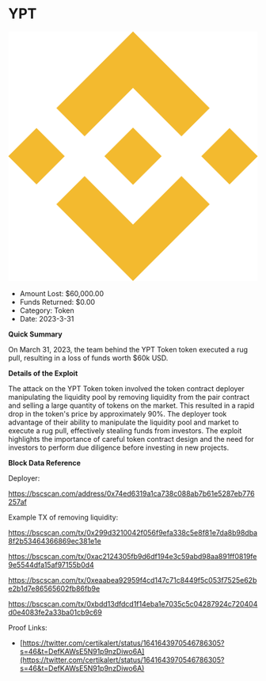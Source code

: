 # YPT
![YPT](/rektimages/YPT.png)
- Amount Lost: $60,000.00
- Funds Returned: $0.00
- Category: Token
- Date: 2023-3-31

**Quick Summary**

On March 31, 2023, the team behind the YPT Token token executed a rug pull, resulting in a loss of funds worth $60k USD.

  


 **Details of the Exploit**

The attack on the YPT Token token involved the token contract deployer manipulating the liquidity pool by removing liquidity from the pair contract and selling a large quantity of tokens on the market. This resulted in a rapid drop in the token's price by approximately 90%. The deployer took advantage of their ability to manipulate the liquidity pool and market to execute a rug pull, effectively stealing funds from investors. The exploit highlights the importance of careful token contract design and the need for investors to perform due diligence before investing in new projects.

  


 **Block Data Reference**

Deployer:

https://bscscan.com/address/0x74ed6319a1ca738c088ab7b61e5287eb776257af

Example TX of removing liquidity:

https://bscscan.com/tx/0x299d3210042f056f9efa338c5e8f81e7da8b98dba8f2b53464366869ec381e1e

https://bscscan.com/tx/0xac2124305fb9d6df194e3c59abd98aa891ff0819fe9e5544dfa15af97155b0d4

https://bscscan.com/tx/0xeaabea92959f4cd147c71c8449f5c053f7525e62be2b1d7e86565602fb86fb9e

https://bscscan.com/tx/0xbdd13dfdcd1f14eba1e7035c5c04287924c720404d0e4083fe2a33ba01cb9c69


Proof Links:
- [https://twitter.com/certikalert/status/1641643970546786305?s=46&t=DefKAWsE5N91p9nzDiwo6A](https://twitter.com/certikalert/status/1641643970546786305?s=46&t=DefKAWsE5N91p9nzDiwo6A)


